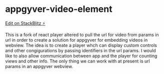 # appgyver-video-element

[Edit on StackBlitz ⚡️](https://stackblitz.com/edit/react-player-demo-cx1uxr)

This is a fork of react player altered to pull the url for video from params in url in order to create a solution for appgyver for embedding videos in webview.  The idea is to create a player whch can display custom controls and other congigurations by passing identifiers in the url params.  I would like to also allow communication between app and the player for counting views and other info.  The only thing we can work with at present is url params in an appgyver webview.

